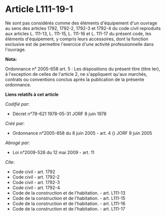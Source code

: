 # Article L111-19-1

Ne sont pas considérés comme des éléments d'équipement d'un ouvrage au sens des articles 1792, 1792-2, 1792-3 et 1792-4 du
code civil reproduits aux articles L. 111-13, L. 111-15, L. 111-16 et L. 111-17 du présent code, les éléments d'équipement, y
compris leurs accessoires, dont la fonction exclusive est de permettre l'exercice d'une activité professionnelle dans
l'ouvrage.

**Nota:**

Ordonnance n° 2005-658 art. 5 : Les dispositions du présent titre (titre Ier), à l'exception de celles de l'article 2, ne
s'appliquent qu'aux marchés, contrats ou conventions conclus après la publication de la présente ordonnance.

**Liens relatifs à cet article**

_Codifié par_:

  - Décret n°78-621 1978-05-31 JORF 8 juin 1978

_Créé par_:

  - Ordonnance n°2005-658 du 8 juin 2005 - art. 4 () JORF 9 juin 2005

_Abrogé par_:

  - Loi n°2009-526 du 12 mai 2009 - art. 11

_Cite_:

  - Code civil - art. 1792
  - Code civil - art. 1792-2
  - Code civil - art. 1792-3
  - Code civil - art. 1792-4
  - Code de la construction et de l'habitation. - art. L111-13
  - Code de la construction et de l'habitation. - art. L111-15
  - Code de la construction et de l'habitation. - art. L111-16
  - Code de la construction et de l'habitation. - art. L111-17
